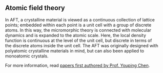 ## Atomic field theory

In AFT, a crystalline material is viewed as a continuous collection of lattice points; embedded within each point is a unit cell with a group of discrete atoms. In this way, the micromorphic theory is connected with molecular dynamics and is expanded to the atomic scale. Here, the local density function is continuous at the level of the unit cell, but discrete in terms of the discrete atoms inside the unit cell. The AFT was originally designed with polyatomic crystalline materials in mind, but can also been applied to monoatomic crystals.

For more information, read [papers first authored by Prof. Youping Chen](../chapter1/cac-publications).